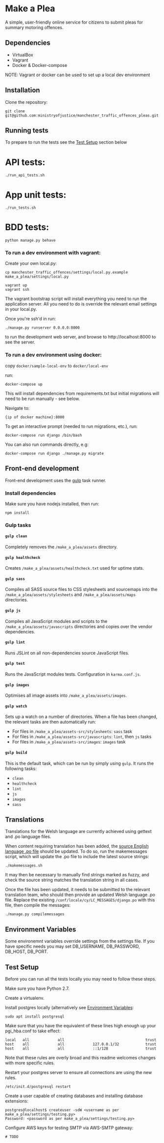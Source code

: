 Make a Plea
===========

A simple, user-friendly online service for citizens to submit pleas for summary motoring offences.

Dependencies
------------

- VirtualBox
- Vagrant
- Docker & Docker-compose

NOTE: Vagrant or docker can be used to set up a local dev environment

Installation
------------

Clone the repository:

    git clone git@github.com:ministryofjustice/manchester_traffic_offences_pleas.git

Running tests
-------------

To prepare to run the tests see the [Test Setup](#test-setup) section below

# API tests:

```shell
./run_api_tests.sh
```

# App unit tests:

```shell
./run_tests.sh
```

# BDD tests:

```shell
python manage.py behave
```

### To run a dev environment with vagrant:

Create your own local.py:

    cp manchester_traffic_offences/settings/local.py.example make_a_plea/settings/local.py

    vagrant up
    vagrant ssh

The vagrant bootstrap script will install everything you need to run the application server. All you need to do is override the relevant email settings in your local.py.

Once you're ssh'd in run:

    ./manage.py runserver 0.0.0.0:8000

to run the development web server, and browse to http://localhost:8000 to see the server.


### To run a dev environment using docker:

copy `docker/sample-local-env` to `docker/local-env`

run:

    docker-compose up

This will install dependencies from requirements.txt but initial migrations will need to be run manually - see below.

Navigate to:

    {ip of docker machine}:8000

To get an interactive prompt (needed to run migrations, etc.), run:

    docker-compose run django /bin/bash

You can also run commands directly, e.g:

    docker-compose run django ./manage.py migrate


Front-end development
---------------------

Front-end development uses the [gulp](http://gulpjs.com/) task runner.

### Install dependencies

Make sure you have nodejs installed, then run:

    npm install

### Gulp tasks

#### `gulp clean`

Completely removes the `/make_a_plea/assets` directory.

#### `gulp healthcheck`

Creates `/make_a_plea/assets/healthcheck.txt` used for uptime stats.

#### `gulp sass`

Compiles all SASS source files to CSS stylesheets and sourcemaps into the `/make_a_plea/assets/stylesheets` and `/make_a_plea/assets/maps` directories.

#### `gulp js`

Compiles all JavaScript modules and scripts to the `/make_a_plea/assets/javascripts` directories and copies over the vendor dependencies.

#### `gulp lint`

Runs JSLint on all non-dependencies source JavaScript files.

#### `gulp test`

Runs the JavaScript modules tests. Configuration in `karma.conf.js`.

#### `gulp images`

Optimises all image assets into `/make_a_plea/assets/images`.

#### `gulp watch`

Sets up a watch on a number of directories. When a file has been changed, the relevant tasks are then automatically run:
- For files in `/make_a_plea/assets-src/stylesheets`: `sass` task
- For files in `/make_a_plea/assets-src/javascripts`: `lint`, then `js` tasks
- For files in `/make_a_plea/assets-src/images`: `images` task

#### `gulp build`

This is the default task, which can be run by simply using `gulp`. It runs the following tasks:
- `clean`
- `healthcheck`
- `lint`
- `js`
- `images`
- `sass`



Translations
------------

Translations for the Welsh language are currently achieved using gettext and .po language files.

When content requiring translation has been added, the [source English language .po file](https://github.com/ministryofjustice/manchester_traffic_offences_pleas/blob/master/conf/locale/en/LC_MESSAGES/django.po) should be updated. To do so, run the makemessages script, which will update the .po file to include the latest source strings:

    ./makemessages.sh

It may then be necessary to manually find strings marked as fuzzy, and check the source string matches the translation string in all cases.

Once the file has been updated, it needs to be submitted to the relevant translation team, who should then provide an updated Welsh language .po file. Replace the existing `/conf/locale/cy/LC_MESSAGES/django.po` with this file, then compile the messages:

    ./manage.py compilemessages

Environment Variables
---------------------

Some environemnt variables override settings from the settings file. If you have specific needs you may set DB_USERNAME, DB_PASSWORD, DB_HOST, DB_PORT.

Test Setup
----------

Before you can run all the tests locally you may need to follow these steps.

Make sure you have Python 2.7. 

Create a virtualenv.

Install postgres locally (alternatively see [Environment Variables](#environment-variables):

```shell
sudo apt install postgresql
```

Make sure that you have the equivalent of these lines high enough up your pgi\_hba.conf to take effect:

```pre
local   all             all                                     trust
host    all             all             127.0.0.1/32            trust
host    all             all             ::1/128                 trust
```

Note that these rules are overly broad and this readme welcomes changes with more specific rules.

Restart your postgres server to ensure all connections are using the new rules.

```shell
/etc/init.d/postgresql restart
```

Create a user capable of creating databases and installing database extensions:

```shell
postgres@localhost$ createuser -sdW <username as per make_a_plea/settings/testing.py>
Password: <password as per make_a_plea/settings/testing.py>
```

Configure AWS keys for testing SMTP via AWS-SMTP gateway:

```shell
# TODO
```

